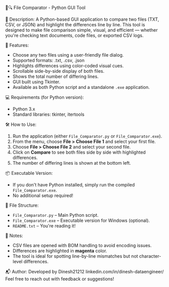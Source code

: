 📁🔍 File Comparator - Python GUI Tool

📄 Description:
A Python-based GUI application to compare two files (TXT, CSV, or JSON) and highlight the differences line by line.
This tool is designed to make file comparison simple, visual, and efficient — whether you're checking text documents, code files, or exported CSV logs.

🚀 Features:
- Choose any two files using a user-friendly file dialog.
- Supported formats: .txt, .csv, .json
- Highlights differences using color-coded visual cues.
- Scrollable side-by-side display of both files.
- Shows the total number of differing lines.
- GUI built using Tkinter.
- Available as both Python script and a standalone `.exe` application.

💻 Requirements (for Python version):
- Python 3.x
- Standard libraries: tkinter, itertools

🛠️ How to Use:
1. Run the application (either `File_Comparator.py` or `File_Comparator.exe`).
2. From the menu, choose **File > Choose File 1** and select your first file.
3. Choose **File > Choose File 2** and select your second file.
4. Click on **Compare** to see both files side by side with highlighted differences.
5. The number of differing lines is shown at the bottom left.

📦 Executable Version:
- If you don't have Python installed, simply run the compiled `File_Comparator.exe`.
- No additional setup required!

📁 File Structure:
- `File_Comparator.py` – Main Python script.
- `File_Comparator.exe` – Executable version for Windows (optional).
- `README.txt` – You're reading it!

📌 Notes:
- CSV files are opened with BOM handling to avoid encoding issues.
- Differences are highlighted in **magenta** color.
- The tool is ideal for spotting line-by-line mismatches but not character-level differences.

📬 Author:
Developed by Dinesh21212
linkedin.com/in/dinesh-dataengineer/
Feel free to reach out with feedback or suggestions!

